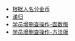 - [根据人名分金币](/src/others/cases/gold_coins/main.go)
- [递归](/src/others/cases/recursive/main.go)
- [学员增删查操作-函数版](/src/others/cases/curd_by_function/main.go)
- [学员增删查操作-方法版](/src/others/cases/curd_by_structure/main.go)
